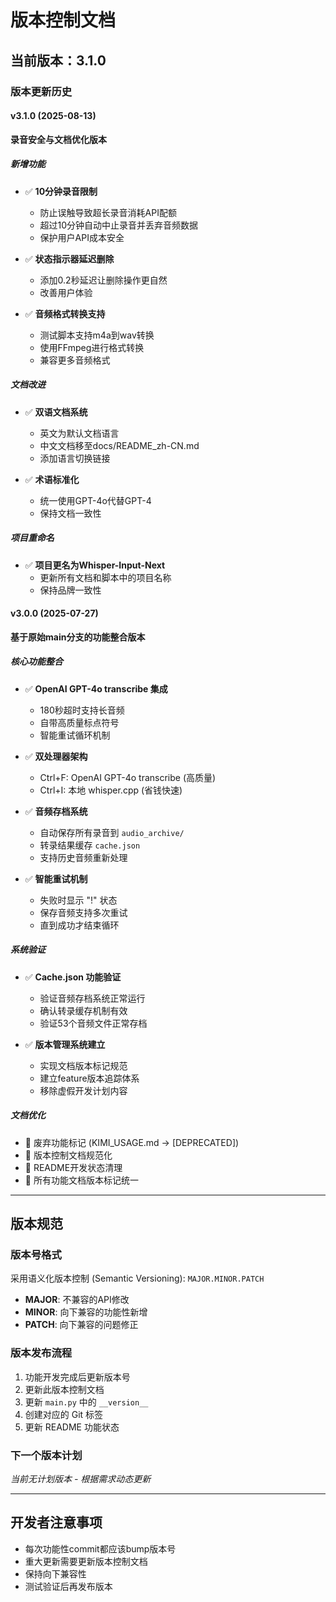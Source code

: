 # 版本控制文档

## 当前版本：3.1.0

### 版本更新历史

#### v3.1.0 (2025-08-13)
**录音安全与文档优化版本**

##### 新增功能
- ✅ **10分钟录音限制**
  - 防止误触导致超长录音消耗API配额
  - 超过10分钟自动中止录音并丢弃音频数据
  - 保护用户API成本安全

- ✅ **状态指示器延迟删除**
  - 添加0.2秒延迟让删除操作更自然
  - 改善用户体验

- ✅ **音频格式转换支持**
  - 测试脚本支持m4a到wav转换
  - 使用FFmpeg进行格式转换
  - 兼容更多音频格式

##### 文档改进
- ✅ **双语文档系统**
  - 英文为默认文档语言
  - 中文文档移至docs/README_zh-CN.md
  - 添加语言切换链接

- ✅ **术语标准化**
  - 统一使用GPT-4o代替GPT-4
  - 保持文档一致性

##### 项目重命名
- ✅ **项目更名为Whisper-Input-Next**
  - 更新所有文档和脚本中的项目名称
  - 保持品牌一致性

#### v3.0.0 (2025-07-27)
**基于原始main分支的功能整合版本**

##### 核心功能整合
- ✅ **OpenAI GPT-4o transcribe 集成**
  - 180秒超时支持长音频
  - 自带高质量标点符号
  - 智能重试循环机制
  
- ✅ **双处理器架构**
  - Ctrl+F: OpenAI GPT-4o transcribe (高质量)
  - Ctrl+I: 本地 whisper.cpp (省钱快速)
  
- ✅ **音频存档系统**
  - 自动保存所有录音到 `audio_archive/`
  - 转录结果缓存 `cache.json` 
  - 支持历史音频重新处理

- ✅ **智能重试机制**
  - 失败时显示 "!" 状态
  - 保存音频支持多次重试
  - 直到成功才结束循环

##### 系统验证
- ✅ **Cache.json 功能验证**
  - 验证音频存档系统正常运行
  - 确认转录缓存机制有效
  - 验证53个音频文件正常存档
  
- ✅ **版本管理系统建立**
  - 实现文档版本标记规范
  - 建立feature版本追踪体系
  - 移除虚假开发计划内容

##### 文档优化
- 🔧 废弃功能标记 (KIMI_USAGE.md → [DEPRECATED])
- 🔧 版本控制文档规范化
- 🔧 README开发状态清理
- 🔧 所有功能文档版本标记统一

---

## 版本规范

### 版本号格式
采用语义化版本控制 (Semantic Versioning): `MAJOR.MINOR.PATCH`

- **MAJOR**: 不兼容的API修改
- **MINOR**: 向下兼容的功能性新增
- **PATCH**: 向下兼容的问题修正

### 版本发布流程
1. 功能开发完成后更新版本号
2. 更新此版本控制文档
3. 更新 `main.py` 中的 `__version__`
4. 创建对应的 Git 标签
5. 更新 README 功能状态

### 下一个版本计划

*当前无计划版本 - 根据需求动态更新*

---

## 开发者注意事项

- 每次功能性commit都应该bump版本号
- 重大更新需要更新版本控制文档
- 保持向下兼容性
- 测试验证后再发布版本